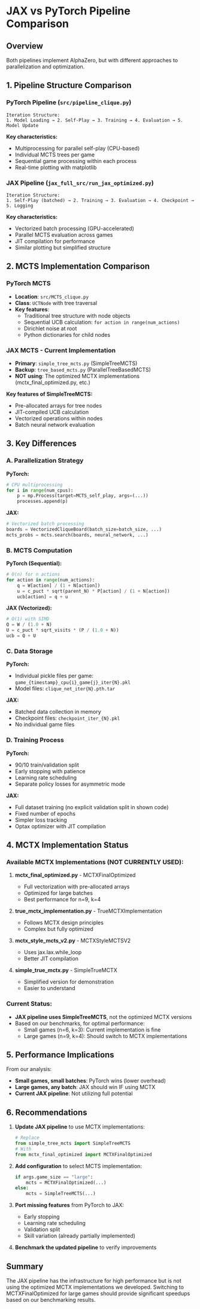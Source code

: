 # JAX vs PyTorch Pipeline Comparison

## Overview

Both pipelines implement AlphaZero, but with different approaches to parallelization and optimization.

## 1. Pipeline Structure Comparison

### PyTorch Pipeline (`src/pipeline_clique.py`)
```
Iteration Structure:
1. Model Loading → 2. Self-Play → 3. Training → 4. Evaluation → 5. Model Update
```

**Key characteristics:**
- Multiprocessing for parallel self-play (CPU-based)
- Individual MCTS trees per game
- Sequential game processing within each process
- Real-time plotting with matplotlib

### JAX Pipeline (`jax_full_src/run_jax_optimized.py`)
```
Iteration Structure:
1. Self-Play (batched) → 2. Training → 3. Evaluation → 4. Checkpoint → 5. Logging
```

**Key characteristics:**
- Vectorized batch processing (GPU-accelerated)
- Parallel MCTS evaluation across games
- JIT compilation for performance
- Similar plotting but simplified structure

## 2. MCTS Implementation Comparison

### PyTorch MCTS
- **Location**: `src/MCTS_clique.py`
- **Class**: `UCTNode` with tree traversal
- **Key features**:
  - Traditional tree structure with node objects
  - Sequential UCB calculation: `for action in range(num_actions)`
  - Dirichlet noise at root
  - Python dictionaries for child nodes

### JAX MCTS - Current Implementation
- **Primary**: `simple_tree_mcts.py` (SimpleTreeMCTS)
- **Backup**: `tree_based_mcts.py` (ParallelTreeBasedMCTS)
- **NOT using**: The optimized MCTX implementations (mctx_final_optimized.py, etc.)

**Key features of SimpleTreeMCTS:**
- Pre-allocated arrays for tree nodes
- JIT-compiled UCB calculation
- Vectorized operations within nodes
- Batch neural network evaluation

## 3. Key Differences

### A. Parallelization Strategy

**PyTorch:**
```python
# CPU multiprocessing
for i in range(num_cpus):
    p = mp.Process(target=MCTS_self_play, args=(...))
    processes.append(p)
```

**JAX:**
```python
# Vectorized batch processing
boards = VectorizedCliqueBoard(batch_size=batch_size, ...)
mcts_probs = mcts.search(boards, neural_network, ...)
```

### B. MCTS Computation

**PyTorch (Sequential):**
```python
# O(n) for n actions
for action in range(num_actions):
    q = W[action] / (1 + N[action])
    u = c_puct * sqrt(parent_N) * P[action] / (1 + N[action])
    ucb[action] = q + u
```

**JAX (Vectorized):**
```python
# O(1) with SIMD
Q = W / (1.0 + N)
U = c_puct * sqrt_visits * (P / (1.0 + N))
ucb = Q + U
```

### C. Data Storage

**PyTorch:**
- Individual pickle files per game: `game_{timestamp}_cpu{i}_game{j}_iter{N}.pkl`
- Model files: `clique_net_iter{N}.pth.tar`

**JAX:**
- Batched data collection in memory
- Checkpoint files: `checkpoint_iter_{N}.pkl`
- No individual game files

### D. Training Process

**PyTorch:**
- 90/10 train/validation split
- Early stopping with patience
- Learning rate scheduling
- Separate policy losses for asymmetric mode

**JAX:**
- Full dataset training (no explicit validation split in shown code)
- Fixed number of epochs
- Simpler loss tracking
- Optax optimizer with JIT compilation

## 4. MCTX Implementation Status

### Available MCTX Implementations (NOT CURRENTLY USED):

1. **mctx_final_optimized.py** - MCTXFinalOptimized
   - Full vectorization with pre-allocated arrays
   - Optimized for large batches
   - Best performance for n=9, k=4

2. **true_mctx_implementation.py** - TrueMCTXImplementation
   - Follows MCTX design principles
   - Complex but fully optimized

3. **mctx_style_mcts_v2.py** - MCTXStyleMCTSV2
   - Uses jax.lax.while_loop
   - Better JIT compilation

4. **simple_true_mctx.py** - SimpleTrueMCTX
   - Simplified version for demonstration
   - Easier to understand

### Current Status:
- **JAX pipeline uses SimpleTreeMCTS**, not the optimized MCTX versions
- Based on our benchmarks, for optimal performance:
  - Small games (n=6, k=3): Current implementation is fine
  - Large games (n=9, k=4): Should switch to MCTX implementations

## 5. Performance Implications

From our analysis:
- **Small games, small batches**: PyTorch wins (lower overhead)
- **Large games, any batch**: JAX should win IF using MCTX
- **Current JAX pipeline**: Not utilizing full potential

## 6. Recommendations

1. **Update JAX pipeline** to use MCTX implementations:
   ```python
   # Replace
   from simple_tree_mcts import SimpleTreeMCTS
   # With
   from mctx_final_optimized import MCTXFinalOptimized
   ```

2. **Add configuration** to select MCTS implementation:
   ```python
   if args.game_size == "large":
       mcts = MCTXFinalOptimized(...)
   else:
       mcts = SimpleTreeMCTS(...)
   ```

3. **Port missing features** from PyTorch to JAX:
   - Early stopping
   - Learning rate scheduling  
   - Validation split
   - Skill variation (already partially implemented)

4. **Benchmark the updated pipeline** to verify improvements

## Summary

The JAX pipeline has the infrastructure for high performance but is not using the optimized MCTX implementations we developed. Switching to MCTXFinalOptimized for large games should provide significant speedups based on our benchmarking results.